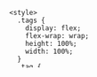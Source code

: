 <svg fill="none" viewBox="0 0 300 120" width="300" height="120" xmlns="http://www.w3.org/2000/svg">
  <foreignObject width="100%" height="100%">
    <div xmlns="http://www.w3.org/1999/xhtml">

      <style>
        .tags {
          display: flex;
          flex-wrap: wrap;
          height: 100%;
          width: 100%;
        }
        .tag {
          background-color: #E3FFFF;
          border-radius: 0.25em;
          color: #0ca4a5;
          border: 1px solid #0ca4a5;
          display: inline-block;
          font-size: 0.75em;
          line-height: 2em;
          margin: 0.125em;
          padding: 0 0.5em;
          text-decoration: none;
          font-family: sans-serif;
        }
      </style>

      <div class="tags">
        <div class="tag">Angular</div>
        <div class="tag">Vue(X)</div>
        <div class="tag">JavaScript</div>
        <div class="tag">TypeScript</div>
      </div>
      <div class="tags">
        <div class="tag">(S)CSS</div>
        <div class="tag">Building UIs</div>
        <div class="tag">Web Components</div>
      </div>
      <div class="tags">
        <div class="tag">Ionic</div>
        <div class="tag">Electron</div>
        <div class="tag">.NET</div>
      </div>

    </div>
  </foreignObject>
</svg>


### Ei, gente! :yellow_heart: Tudo bem?

Meu nome é Maria Elisa, mas vocês podem me chamar de Maria, Elisa ou Amarelisa! 

Sou Cientista Social formada pela Universidade Federal de Minas Gerais (UFMG) em 2019, onde atualmente curso o mestrado em Sociologia (PPGS/UFMG), desenvolvendo pesquisa sobre desigualdades de gênero na divisão dos afazeres domésticos e de cuidado não remunerados. Também me interesso por temas relacionados às políticas públicas e à teoria social. 

Depois de alguns anos trabalhando com o SPSS e o STATA, estou quase realizando o sonho de migrar para um _software_ livre onde possa fazer minhas análises estatísticas utilizando dados públicos, coletados pelo IBGE. 

Por aqui, vocês poderão acompanhar esta jornada e torcer por mim 😅!

Gostaria de pedir que vocês, por favor, não reparem na bagunça, pois estou apenas começando a aprender :hatching_chick:!

✨ Quaisquer dicas são muito bem-vindas!

🏡 Obrigada pela visita!

📫 Contato:

[<img alt="GMail" src="https://img.shields.io/badge/Gmail-D14836?style=for-the-badge&logo=gmail&logoColor=white"/>](mailto:elisarcouto@gmail.com) [<img alt="LindkedIn" src="https://img.shields.io/badge/LinkedIn-0077B5?style=for-the-badge&logo=linkedin&logoColor=white"/>](https://www.linkedin.com/in/maria-elisa-rocha-couto-gomes-052894174/) [<img alt = "Lattes" src="https://img.shields.io/badge/-Lattes-orange?style=for-the-badge&logo=GitBook&logoColor=white"/>](http://lattes.cnpq.br/5937890422104239)
